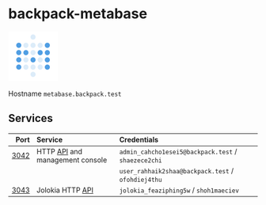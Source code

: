# backpack-metabase

![Metabase](../../doc/assets/logos/metabase.svg)

Hostname `metabase.backpack.test`

## Services

| Port | Service | Credentials
| ---: | :------ | :----------
| [3042](http://metabase.backpack.test:3042) | HTTP [API](https://www.metabase.com/docs/latest/api-documentation.html) and management console | `admin_cahcho1esei5@backpack.test` / `shaezece2chi`
| | | `user_rahhaik2shaa@backpack.test` / `ofohdiej4thu`
| [3043](http://metabase.backpack.test:3043) | Jolokia HTTP [API](https://jolokia.org/reference/html/protocol.html) | `jolokia_feaziphing5w` / `shoh1maeciev`
